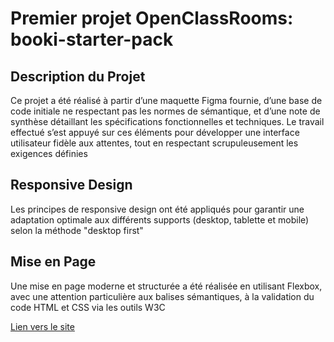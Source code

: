 # Premier projet OpenClassRooms: booki-starter-pack

## Description du Projet
Ce projet a été réalisé à partir d’une maquette Figma fournie, d’une base de code initiale ne respectant pas les normes de sémantique, et d’une note de synthèse détaillant les spécifications fonctionnelles et techniques. Le travail effectué s’est appuyé sur ces éléments pour développer une interface utilisateur fidèle aux attentes, tout en respectant scrupuleusement les exigences définies

## Responsive Design
Les principes de responsive design ont été appliqués pour garantir une adaptation optimale aux différents supports (desktop, tablette et mobile) selon la méthode "desktop first"

## Mise en Page
Une mise en page moderne et structurée a été réalisée en utilisant Flexbox, avec une attention particulière aux balises sémantiques, à la validation du code HTML et CSS via les outils W3C

[Lien vers le site](https://djerbiano.github.io/booki-starter-code-master/)
